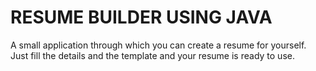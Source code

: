 
# RESUME BUILDER USING JAVA

A small application through which you can create a resume for yourself.
Just fill the details and the template and your resume is ready to use.

